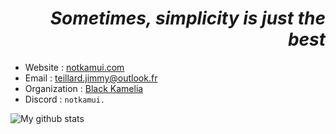 <h1 align="right"><i>Sometimes, simplicity is just the best</i></h1>

- Website : [notkamui.com](https://notkamui.com)
- Email : [teillard.jimmy@outlook.fr](mailto:teillard.jimmy@outlook.fr)
- Organization : [Black Kamelia](https://black-kamelia.com)
- Discord : `notkamui.`
  
![My github stats](https://github-readme-stats.vercel.app/api?username=notKamui&count_private=true&show_icons=true&theme=tokyonight)
